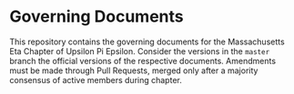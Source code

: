 # Governing Documents

This repository contains the governing documents for the Massachusetts Eta Chapter of Upsilon Pi Epsilon. Consider the versions in the `master` branch the official versions of the respective documents. Amendments must be made through Pull Requests, merged only after a majority consensus of active members during chapter.
